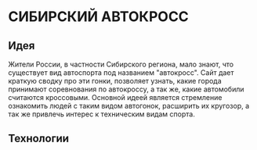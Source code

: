 # СИБИРСКИЙ АВТОКРОСС

## Идея

Жители России, в частности Сибирского региона, мало знают, что существует вид автоспорта под названием "автокросс". Сайт дает краткую сводку про эти гонки, позволяет узнать, какие города принимают соревнования по автокроссу, а так же, какие автомобили считаются кроссовыми. Основной идеей является стремление ознакомить людей с таким видом автогонок, расширить их кругозор, а так же привлечь интерес к техническим видам спорта.

## Технологии

